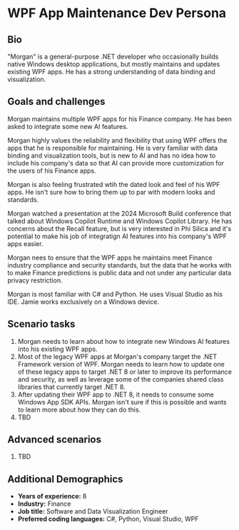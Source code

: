 # WPF App Maintenance Dev Persona

## Bio

"Morgan" is a general-purpose .NET developer who occasionally builds native Windows desktop applications, but mostly maintains and updates existing WPF apps. He has a strong understanding of data binding and visualization.

## Goals and challenges

Morgan maintains multiple WPF apps for his Finance company. He has been asked to integrate some new AI features.

Morgan highly values the reliability and flexibility that using WPF offers the apps that he is responsible for maintaining. He is very familiar with data binding and visualization tools, but is new to AI and has no idea how to include his company's data so that AI can provide more customization for the users of his Finance apps.

Morgan is also feeling frustrated wtih the dated look and feel of his WPF apps. He isn't sure how to bring them up to par with modern looks and standards.

Morgan watched a presentation at the 2024 Microsoft Build conference that talked about Windows Copilot Runtime and Windows Copilot Library. He has concerns about the Recall feature, but is very interested in Phi Silica and it's potential to make his job of integratign AI features into his company's WPF apps easier.

Morgan nees to ensure that the WPF apps he maintains meet Finance industry compliance and security standards, but the data that he works with to make Finance predictions is public data and not under any particular data privacy restriction.

Morgan is most familiar with C# and Python. He uses Visual Studio as his IDE. Jamie works exclusively on a Windows device.

## Scenario tasks

1. Morgan needs to learn about how to integrate new Windows AI features into his existing WPF apps.
1. Most of the legacy WPF apps at Morgan's company target the .NET Framework version of WPF. Morgan needs to learn how to update one of these legacy apps to target .NET 8 or later to improve its performance and security, as well as leverage some of the companies shared class libraries that currently target .NET 8.
1. After updating their WPF app to .NET 8, it needs to consume some Windows App SDK APIs. Morgan isn't sure if this is possible and wants to learn more about how they can do this.
1. TBD

## Advanced scenarios

1. TBD

## Additional Demographics

- **Years of experience:** 8
- **Industry:** Finance
- **Job title:** Software and Data Visualization Engineer
- **Preferred coding languages:** C#, Python, Visual Studio, WPF
